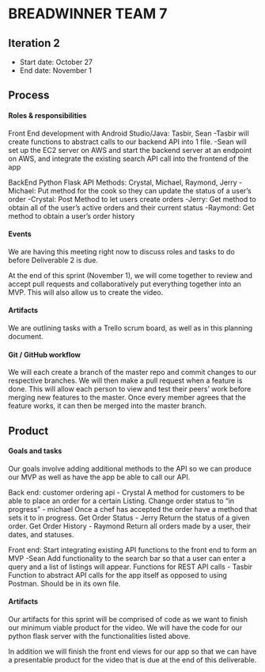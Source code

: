 # BREADWINNER TEAM 7

## Iteration 2

 * Start date: October 27
 * End date: November 1

## Process

#### Roles & responsibilities

Front End development with Android Studio/Java: Tasbir, Sean
	-Tasbir will create functions to abstract calls to our backend API into 1 file.
	-Sean will set up the EC2 server on AWS and start the backend server at an endpoint on AWS, and integrate the existing search API call into the frontend of the app

BackEnd Python Flask API Methods: Crystal, Michael, Raymond, Jerry
-Michael:  Put method for the cook so they can update the status of a user’s order
-Crystal: Post Method to let users create orders
-Jerry: Get method to obtain all of the user’s active orders and their current status
-Raymond: Get method to obtain a user’s order history

#### Events
We are having this meeting right now to discuss roles and tasks to do before Deliverable 2 is due. 

At the end of this sprint (November 1), we will come together to review and accept pull requests and collaboratively put everything together into an MVP. This will also allow us to create the video.

#### Artifacts

We are outlining tasks with a Trello scrum board, as well as in this planning document.

#### Git / GitHub workflow

We will each create a branch of the master repo and commit changes to our respective branches. We will then make a pull request when a feature is done. This will allow each person to view and test their peers’ work before merging new features to the master. Once every member agrees that the feature works, it can then be merged into the master branch.

## Product

#### Goals and tasks

Our goals involve adding additional methods to the API so we can produce our MVP as well as have the app be able to call our API.

Back end:
customer ordering api - Crystal
	A method for customers to be able to place an order for a certain Listing.
Change order status to “in progress” - michael
	Once a chef has accepted the order have a method that sets it to in progress.
Get Order Status - Jerry
	Return the status of a given order.
Get Order History - Raymond
	Return all orders made by a user, their dates, and statuses.

Front end:
Start integrating existing API functions to the front end to form an MVP -Sean
Add functionality to the search bar so that a user can enter a query and a list of listings will appear.
Functions for REST API calls - Tasbir
Function to abstract API calls for the app itself as opposed to using Postman. Should be in its own file.


#### Artifacts


Our artifacts for this sprint will be comprised of code as we want to finish our minimum viable product for the video. We will have the code for our python flask server with the functionalities listed above.

In addition we will finish the front end views for our app so that we can have a presentable product for the video that is due at the end of this deliverable.
